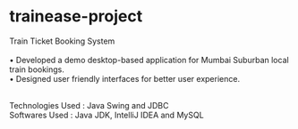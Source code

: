 # trainease-project
Train Ticket Booking System <br> <br>
• Developed a demo desktop-based application for Mumbai Suburban local train bookings. <br>
• Designed user friendly interfaces for better user experience. <br> <br>

Technologies Used : Java Swing and JDBC <br>
Softwares Used : Java JDK, IntelliJ IDEA and MySQL
